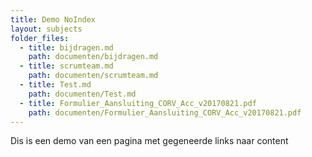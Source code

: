 ```yaml
---
title: Demo NoIndex
layout: subjects
folder_files:
  - title: bijdragen.md
    path: documenten/bijdragen.md
  - title: scrumteam.md
    path: documenten/scrumteam.md
  - title: Test.md
    path: documenten/Test.md
  - title: Formulier_Aansluiting_CORV_Acc_v20170821.pdf
    path: documenten/Formulier_Aansluiting_CORV_Acc_v20170821.pdf
---
```

Dis is een demo van een pagina met gegeneerde links naar content
